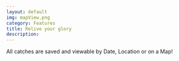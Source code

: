 ```yaml
---
layout: default
img: mapView.png
category: Features
title: Relive your glory
description: 
---
```

  All catches are saved and viewable by Date, Location or on a Map! 
